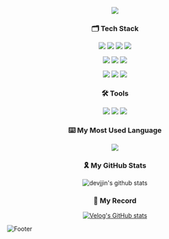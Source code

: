 <div align="center">
  <img src="https://capsule-render.vercel.app/api?type=waving&color=auto&text=jjin's%20GitHub%20👋&animation=twinkling&fontSize=35&fontAlignY=40&fontAlign=70&height=180" />

### 🗂 Tech Stack
<p>
  <img src="https://img.shields.io/badge/React-61DAFB?style=flat&logo=React&logoColor=white" />
  <img src="https://img.shields.io/badge/Typescript-3178C6?style=flat&logo=Typescript&logoColor=white" />
  <img src="https://img.shields.io/badge/JavaScript-F7DF1E?style=flat-square&logo=JavaScript&logoColor=black"/>
  <img src="https://img.shields.io/badge/Next.js-000000?style=flat&logo=Next.js&logoColor=white"/>
</p>
<p>
<!--   <img src="https://img.shields.io/badge/HTML5-E34F26?style=flat&logo=HTML5&logoColor=white"/> -->
<!--   <img src="https://img.shields.io/badge/CSS3-1572B6?style=flat&logo=CSS3&logoColor=white"/> -->
</p>
<p>
  <img src="https://img.shields.io/badge/ReactQuery-FF4154?style=flat&logo=reactquery&logoColor=white" />
  <img src="https://img.shields.io/badge/Recoil-3578E5?style=flat&logo=Recoil&logoColor=white" />
  <img src="https://img.shields.io/badge/Redux-764ABC?style=flat&logo=Redux&logoColor=white" />
<p>
  <img src="https://img.shields.io/badge/Styled-components-DB7093?style=flat&logo=styledcomponents&logoColor=white" />
  <img src="https://img.shields.io/badge/Tailwind-css-06B6D4?style=flat&logo=tailwindcss&logoColor=white" />
  <img src="https://img.shields.io/badge/Sass-CC6699?style=flat&logo=sass&logoColor=white" />
</p>

### 🛠 Tools
<p>
  <img src="https://img.shields.io/badge/Visual Studio Code-007ACC?style=flat&logo=VisualStudioCode&logoColor=white"/>
  <img src="https://img.shields.io/badge/GitHub-181717?style=flat&logo=GitHub&logoColor=white"/>
  <img src="https://img.shields.io/badge/Figma-F24E1E?style=flat&logo=Figma&logoColor=white"/>
</p>

### ⌨️ My Most Used Language
  <a href="https://github.com/devjjin">
    <img align="center" src="https://github-readme-stats.vercel.app/api/top-langs/?username=devjjin&layout=compact&show_icons=false&show_owner=YeonsuBaek&hide_title=false&theme=vue&hide=false" />
  </a>
<br/>

###  🎗 My GitHub Stats
![devjjin's github stats](https://github-readme-stats.vercel.app/api?username=devjjin&show_icons=true&theme=vue)
<br/>

### 📝 My Record
[![Velog's GitHub stats](https://velog-readme-stats.vercel.app/api?name=devjjin)](https://velog.io/@devjjin)

</div>

![Footer](https://capsule-render.vercel.app/api?type=waving&color=auto&height=80&section=footer)

